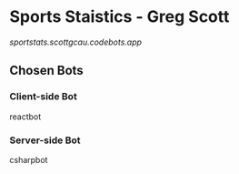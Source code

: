 # Sports Staistics - Greg Scott

_sportstats.scottgcau.codebots.app_

## Chosen Bots
### Client-side Bot
reactbot

### Server-side Bot
csharpbot
